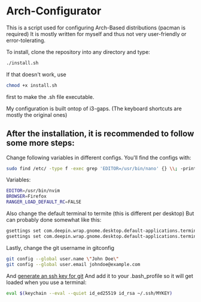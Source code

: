 # Arch-Configurator

This is a script used for configuring Arch-Based distributions (pacman is required)
It is mostly written for myself and thus not very user-friendly or error-tolerating.

To install, clone the repository into any directory and type:

```bash
./install.sh
```

If that doesn't work, use
```bash
chmod +x install.sh
```
first to make the .sh file executable.

My configuration is built ontop of i3-gaps. (The keyboard shortcuts are mostly the original
ones)

## After the installation, it is recommended to follow some more steps:

Change following variables in different configs. You'll find the configs with:
```bash
sudo find /etc/ -type f -exec grep 'EDITOR=/usr/bin/nano' {} \\; -print
```

Variables:
```bash
EDITOR=/usr/bin/nvim
BROWSER=Firefox
RANGER_LOAD_DEFAULT_RC=FALSE
```

Also change the default terminal to termite (this is different per desktop)
But can probably done somewhat like this:
```bash
gsettings set com.deepin.wrap.gnome.desktop.default-applications.terminal exec /usr/bin/termite
gsettings set com.deepin.wrap.gnome.desktop.default-applications.terminal exec-arg \"-x\"
```

Lastly, change the git username in gitconfig
```bash
git config --global user.name \"John Doe\"
git config --global user.email johndoe@example.com
```
And [generate an ssh key for git](https://help.github.com/articles/connecting-to-github-with-ssh/)
And add it to your .bash_profile so it will get loaded when you use a terminal:
```bash
eval $(keychain --eval --quiet id_ed25519 id_rsa ~/.ssh/MYKEY)
```
